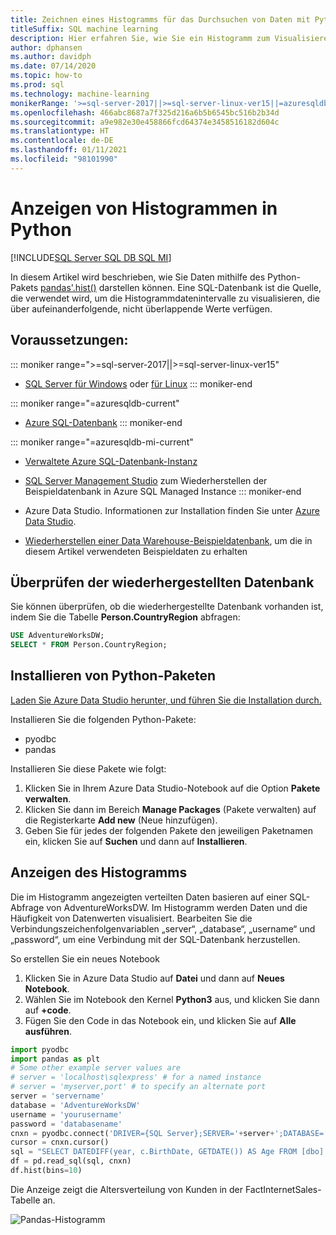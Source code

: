 ```yaml
---
title: Zeichnen eines Histogramms für das Durchsuchen von Daten mit Python
titleSuffix: SQL machine learning
description: Hier erfahren Sie, wie Sie ein Histogramm zum Visualisieren von Daten mithilfe von Python erstellen.
author: dphansen
ms.author: davidph
ms.date: 07/14/2020
ms.topic: how-to
ms.prod: sql
ms.technology: machine-learning
monikerRange: '>=sql-server-2017||>=sql-server-linux-ver15||=azuresqldb-mi-current||=azuresqldb-current'
ms.openlocfilehash: 466abc8687a7f325d216a6b5b6545bc516b2b34d
ms.sourcegitcommit: a9e982e30e458866fcd64374e3458516182d604c
ms.translationtype: HT
ms.contentlocale: de-DE
ms.lasthandoff: 01/11/2021
ms.locfileid: "98101990"
---
```

# <a name="plot-histograms-in-python"></a>Anzeigen von Histogrammen in Python 
[!INCLUDE[SQL Server SQL DB SQL MI](../../includes/applies-to-version/sql-asdb-asdbmi.md)]

In diesem Artikel wird beschrieben, wie Sie Daten mithilfe des Python-Pakets [pandas'.hist()](https://pandas.pydata.org/pandas-docs/stable/reference/api/pandas.DataFrame.hist.html) darstellen können. Eine SQL-Datenbank ist die Quelle, die verwendet wird, um die Histogrammdatenintervalle zu visualisieren, die über aufeinanderfolgende, nicht überlappende Werte verfügen.

## <a name="prerequisites"></a>Voraussetzungen:

::: moniker range=">=sql-server-2017||>=sql-server-linux-ver15"
* [SQL Server für Windows](../../database-engine/install-windows/install-sql-server.md) oder [für Linux](../../linux/sql-server-linux-overview.md)
::: moniker-end

::: moniker range="=azuresqldb-current"
* [Azure SQL-Datenbank](/azure/sql-database/sql-database-get-started-portal)
::: moniker-end

::: moniker range="=azuresqldb-mi-current"
* [Verwaltete Azure SQL-Datenbank-Instanz](/azure/azure-sql/managed-instance/instance-create-quickstart)

* [SQL Server Management Studio](../../ssms/download-sql-server-management-studio-ssms.md) zum Wiederherstellen der Beispieldatenbank in Azure SQL Managed Instance
::: moniker-end

* Azure Data Studio. Informationen zur Installation finden Sie unter [Azure Data Studio](../../azure-data-studio/what-is-azure-data-studio.md).

* [Wiederherstellen einer Data Warehouse-Beispieldatenbank](../../samples/adventureworks-install-configure.md), um die in diesem Artikel verwendeten Beispieldaten zu erhalten

## <a name="verify-restored-database"></a>Überprüfen der wiederhergestellten Datenbank

Sie können überprüfen, ob die wiederhergestellte Datenbank vorhanden ist, indem Sie die Tabelle **Person.CountryRegion** abfragen:
```sql
USE AdventureWorksDW;
SELECT * FROM Person.CountryRegion;
```
  
## <a name="install-python-packages"></a>Installieren von Python-Paketen

[Laden Sie Azure Data Studio herunter, und führen Sie die Installation durch.](../../azure-data-studio/download-azure-data-studio.md)

Installieren Sie die folgenden Python-Pakete:
  * pyodbc
  * pandas

  Installieren Sie diese Pakete wie folgt:

  1. Klicken Sie in Ihrem Azure Data Studio-Notebook auf die Option **Pakete verwalten**.
  2. Klicken Sie dann im Bereich **Manage Packages** (Pakete verwalten) auf die Registerkarte **Add new** (Neue hinzufügen).
  3. Geben Sie für jedes der folgenden Pakete den jeweiligen Paketnamen ein, klicken Sie auf **Suchen** und dann auf **Installieren**.

## <a name="plot-histogram"></a>Anzeigen des Histogramms

Die im Histogramm angezeigten verteilten Daten basieren auf einer SQL-Abfrage von AdventureWorksDW. Im Histogramm werden Daten und die Häufigkeit von Datenwerten visualisiert. Bearbeiten Sie die Verbindungszeichenfolgenvariablen „server“, „database“, „username“ und „password“, um eine Verbindung mit der SQL-Datenbank herzustellen.

So erstellen Sie ein neues Notebook

1. Klicken Sie in Azure Data Studio auf **Datei** und dann auf **Neues Notebook**.
2. Wählen Sie im Notebook den Kernel **Python3** aus, und klicken Sie dann auf **+code**.
3. Fügen Sie den Code in das Notebook ein, und klicken Sie auf **Alle ausführen**.

```python
import pyodbc 
import pandas as plt
# Some other example server values are
# server = 'localhost\sqlexpress' # for a named instance
# server = 'myserver,port' # to specify an alternate port
server = 'servername' 
database = 'AdventureWorksDW' 
username = 'yourusername' 
password = 'databasename'  
cnxn = pyodbc.connect('DRIVER={SQL Server};SERVER='+server+';DATABASE='+database+';UID='+username+';PWD='+ password)
cursor = cnxn.cursor()
sql = "SELECT DATEDIFF(year, c.BirthDate, GETDATE()) AS Age FROM [dbo].[FactInternetSales] s INNER JOIN dbo.DimCustomer c ON s.CustomerKey = c.CustomerKey"
df = pd.read_sql(sql, cnxn)
df.hist(bins=10)
```

Die Anzeige zeigt die Altersverteilung von Kunden in der FactInternetSales-Tabelle an.

![Pandas-Histogramm](./media/python-histogram.png)